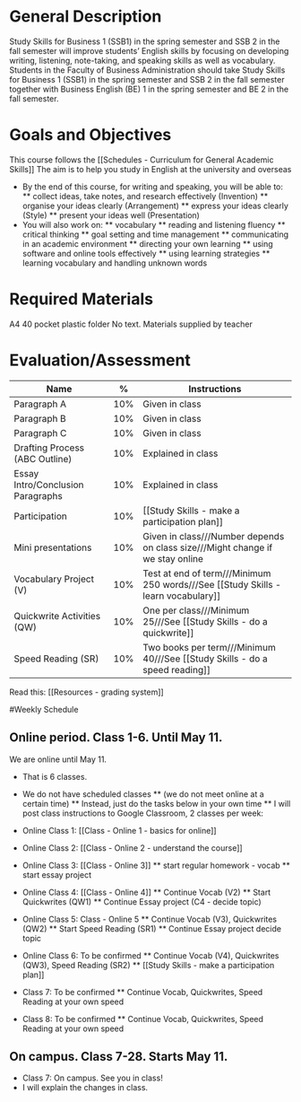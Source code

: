 # General Description
Study Skills for Business 1 (SSB1) in the spring semester and SSB 2 in the fall semester will improve students’
English skills by focusing on developing writing, listening, note-taking, and speaking skills as well as vocabulary.
Students in the Faculty of Business Administration should take Study Skills for Business 1 (SSB1) in the spring
semester and SSB 2 in the fall semester together with Business English (BE) 1 in the spring semester and BE 2 in
the fall semester.

# Goals and Objectives
This course follows the [[Schedules - Curriculum for General Academic Skills]]
The aim is to help you study in English at the university and overseas

* By the end of this course, for writing and speaking, you will be able to:
** collect ideas, take notes, and research effectively (Invention)
** organise your ideas clearly (Arrangement)
** express your ideas clearly (Style)
** present your ideas well (Presentation)
* You will also work on:
** vocabulary
** reading and listening fluency
** critical thinking
** goal setting and time management
** communicating in an academic environment
** directing your own learning
** using software and online tools effectively
** using learning strategies
** learning vocabulary and handling unknown words

# Required Materials
A4 40 pocket plastic folder
No text. Materials supplied by teacher

# Evaluation/Assessment
Name                        |%      |Instructions
----------------------------|-------|-------------
Paragraph A                 |10%    |Given in class
Paragraph B                 |10%    |Given in class    
Paragraph C                 |10%    |Given in class
Drafting Process (ABC Outline)|10%  |Explained in class
Essay Intro/Conclusion Paragraphs|10%|Explained in class
Participation               |10%    |[[Study Skills - make a participation plan]]   
Mini presentations          |10%    |Given in class///Number depends on class size///Might change if we stay online
Vocabulary Project (V)      |10%    |Test at end of term///Minimum 250 words///See [[Study Skills - learn vocabulary]]
Quickwrite Activities (QW)  |10%    |One per class///Minimum 25///See [[Study Skills - do a quickwrite]]    
Speed Reading (SR)          |10%    |Two books per term///Minimum 40///See [[Study Skills - do a speed reading]]

Read this: [[Resources - grading system]]


#Weekly Schedule
## Online period. Class 1-6. Until May 11. 
We are online until May 11. 
* That is 6 classes. 
* We do not have scheduled classes 
** (we do not meet online at a certain time)
** Instead, just do the tasks below in your own time
** I will post class instructions to Google Classroom, 2 classes per week:   


* Online Class 1: [[Class - Online 1 - basics for online]]
* Online Class 2: [[Class - Online 2 - understand the course]]
* Online Class 3: [[Class - Online 3]]
** start regular homework - vocab
** start essay project
* Online Class 4: [[Class - Online 4]]
** Continue Vocab (V2)
** Start Quickwrites (QW1)
** Continue Essay project (C4 - decide topic)
* Online Class 5: Class - Online 5
** Continue Vocab (V3), Quickwrites (QW2)
** Start Speed Reading (SR1)
** Continue Essay project decide topic
* Online Class 6: To be confirmed
** Continue Vocab (V4), Quickwrites (QW3), Speed Reading (SR2)
** [[Study Skills - make a participation plan]]
* Class 7: To be confirmed
** Continue Vocab, Quickwrites, Speed Reading at your own speed
* Class 8: To be confirmed
** Continue Vocab, Quickwrites, Speed Reading at your own speed

## On campus. Class 7-28. Starts May 11.
* Class 7: On campus. See you in class!
* I will explain the changes in class. 


